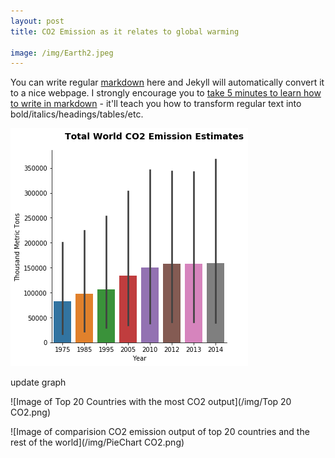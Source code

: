 ```yaml
---
layout: post
title: CO2 Emission as it relates to global warming

image: /img/Earth2.jpeg
---
```


You can write regular [markdown](http://markdowntutorial.com/) here and Jekyll will automatically convert it to a nice webpage.  I strongly encourage you to [take 5 minutes to learn how to write in markdown](http://markdowntutorial.com/) - it'll teach you how to transform regular text into bold/italics/headings/tables/etc.

![Image of Total World CO2 Output](/img/TotalworldCO2.png)

update graph


![Image of Top 20 Countries with the most CO2 output](/img/Top 20 CO2.png)



![Image of comparision CO2 emission output of top 20 countries and the rest of the world](/img/PieChart CO2.png)

